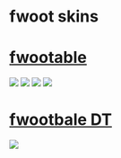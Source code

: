 # fwoot skins
# [fwootable](https://www.mediafire.com/file/cgis2bfjbhxfw6c/fwootable_DT.osk/file) 
![](https://media.discordapp.net/attachments/1099617263423852556/1212844029671120928/screenshot001.jpg?ex=65f35006&is=65e0db06&hm=e867aca38521741719dbbe55a5538531ccc91608ecec1c818ce0dd1838b48357&=&format=webp&width=810&height=456) 
![](https://media.discordapp.net/attachments/1099617263423852556/1212844030677885039/screenshot004.jpg?ex=65f35006&is=65e0db06&hm=686c84e67f481f31ce888f0fc942b40ce29b020fba3607aa5c72da9d9b81db11&=&format=webp&width=810&height=456) 
![](https://media.discordapp.net/attachments/1099617263423852556/1212844030984061049/screenshot005.jpg?ex=65f35006&is=65e0db06&hm=581a5bd98981a4cf156321ad9d2eeb15f41430d4632980951331cd0bade291c6&=&format=webp&width=810&height=456) 
![](https://media.discordapp.net/attachments/1099617263423852556/1212844029335834724/screenshot006.jpg?ex=65f35006&is=65e0db06&hm=eec9a0b2d096810d95460064ade27daec874194342ddbd0b4a459e1b31b73fc1&=&format=webp&width=810&height=456)
# [fwootbale DT](https://www.mediafire.com/file/okep8w77wjtyki8/ReverseMix_v4.osk/file) 
![](https://cdn.discordapp.com/attachments/707468869727682593/1020048176289419314/screenshot437.png)
